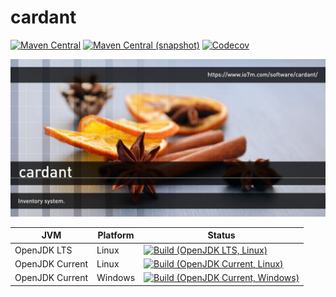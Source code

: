 cardant
===

[![Maven Central](https://img.shields.io/maven-central/v/com.io7m.cardant/com.io7m.cardant.svg?style=flat-square)](http://search.maven.org/#search%7Cga%7C1%7Cg%3A%22com.io7m.cardant%22)
[![Maven Central (snapshot)](https://img.shields.io/nexus/s/https/oss.sonatype.org/com.io7m.cardant/com.io7m.cardant.svg?style=flat-square)](https://oss.sonatype.org/content/repositories/snapshots/com/io7m/cardant/)
[![Codecov](https://img.shields.io/codecov/c/github/io7m/cardant.svg?style=flat-square)](https://codecov.io/gh/io7m/cardant)

![cardant](./src/site/resources/cardant.jpg?raw=true)

| JVM             | Platform | Status |
|-----------------|----------|--------|
| OpenJDK LTS     | Linux    | [![Build (OpenJDK LTS, Linux)](https://img.shields.io/github/workflow/status/io7m/cardant/main-openjdk_lts-linux)](https://github.com/io7m/cardant/actions?query=workflow%3Amain-openjdk_lts-linux) |
| OpenJDK Current | Linux    | [![Build (OpenJDK Current, Linux)](https://img.shields.io/github/workflow/status/io7m/cardant/main-openjdk_current-linux)](https://github.com/io7m/cardant/actions?query=workflow%3Amain-openjdk_current-linux)
| OpenJDK Current | Windows  | [![Build (OpenJDK Current, Windows)](https://img.shields.io/github/workflow/status/io7m/cardant/main-openjdk_current-windows)](https://github.com/io7m/cardant/actions?query=workflow%3Amain-openjdk_current-windows)

